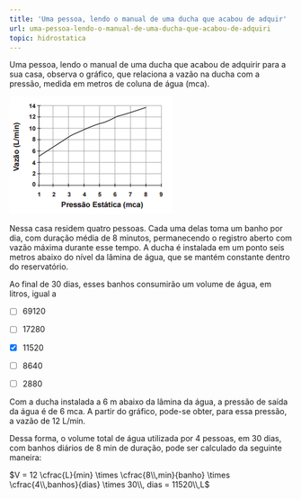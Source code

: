 ```yaml
---
title: 'Uma pessoa, lendo o manual de uma ducha que acabou de adquir'
url: uma-pessoa-lendo-o-manual-de-uma-ducha-que-acabou-de-adquiri
topic: hidrostatica
---
```



Uma pessoa, lendo o manual de uma ducha que acabou de adquirir para a sua casa, observa o gráfico, que relaciona a vazão na ducha com a pressão, medida em metros de coluna de água (mca).

![](e4cb8349-24ac-b6a1-3294-75a37a09e36b.png)

Nessa casa residem quatro pessoas. Cada uma delas toma um banho por dia, com duração média de 8 minutos, permanecendo o registro aberto com vazão máxima durante esse tempo. A ducha é instalada em um ponto seis metros abaixo do nível da lâmina de água, que se mantém constante dentro do reservatório.

Ao final de 30 dias, esses banhos consumirão um volume de água, em litros, igual a



- [ ] 69120
- [ ] 17280
- [x] 11520
- [ ] 8640
- [ ] 2880


Com a ducha instalada a 6 m abaixo da lâmina da água, a pressão de saída da água é de 6 mca. A partir do gráfico, pode-se obter, para essa pressão, a vazão de 12 L/min.

Dessa forma, o volume total de água utilizada por 4 pessoas, em 30 dias, com banhos diários de 8 min de duração, pode ser calculado da seguinte maneira:

$V = 12 \cfrac{L}{min} \times \cfrac{8\\,min}{banho} \times \cfrac{4\\,banhos}{dias} \times 30\\, dias = 11520\\,L$

 
